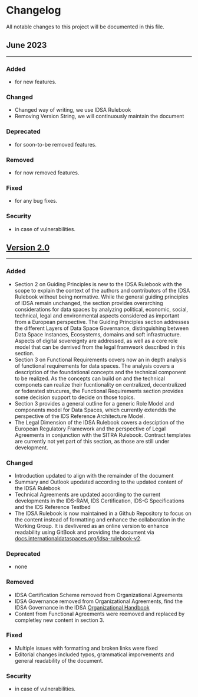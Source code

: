 # Changelog
All notable changes to this project will be documented in this file.


## June 2023
---

### Added

* for new features.

### Changed

* Changed way of writing, we use IDSA Rulebook
* Removing Version String, we will continuously maintain the document

### Deprecated

* for soon-to-be removed features.

### Removed

* for now removed features.

### Fixed

* for any bug fixes.

### Security

* in case of vulnerabilities.

## [Version 2.0](https://github.com/International-Data-Spaces-Association/IDSA-Rulebook/releases/tag/Rulebook_V2)
---

### Added

* Section 2 on Guiding Principles is new to the IDSA Rulebook with the scope to explain the context of the authors and contributors of the IDSA Rulebook without being normative.
While the general guiding principles of IDSA remain unchanged, the section provides overarching considerations for data spaces by analyzing political, economic, social, technical, legal and environmental aspects considered as important from a European perspective. The Guiding Principles section addresses the different Layers of Data Space Governance, distinguishing between Data Space Instances, Ecosystems, domains and soft infrastructure. Aspects of digital sovereignty are addressed, as well as a core role model that can be derrived from the legal framweork described in this section.
* Section 3 on Functional Requirements covers now an in depth analysis of functional requirements for data spaces. The analysis covers a description of the foundational concepts and the technical component to be realized. As the concepts can build on and the technical componets can realize their fucntionality on centralized, decentralized or federated strucures, the Functional Requirements section provides some decision support to decide on those topics.
* Section 3 provides a general outline for a generic Role Model and components model for Data Spaces, which currently extendds the perspective of the IDS Reference Architecture Model.
* The Legal Dimension of the IDSA Rulebook covers a desciption of the European Regulatory Framework and the perspective of Legal Agreements in conjunction with the SITRA Rulebook. Contract templates are currently not yet part of this section, as those are still under development.

### Changed

* Introduction updated to align with the remainder of the document
* Summary and Outlook upodated according to the updated content of the IDSA Rulebook
* Technical Agreements are updated according to the current developments in the IDS-RAM, IDS Certification, IDS-G Specifications and the IDS Reference Testbed
* The IDSA Rulebook is now maintained in a Github Repository to focus on the content instead of formatting and enhance the collaboration in the Working Group. It is devlivered as an online version to enhance readability using GitBook and providing the document via [docs.internationaldataspaces.org/idsa-rulebook-v2](https://docs.internationaldataspaces.org/idsa-rulebook-v2).

### Deprecated

* none

### Removed

* IDSA Certification Scheme removed from Organizational Agreements
* IDSA Governance removed from Organizational Agreements, find the IDSA Governance in the IDSA [Organizational Handbook](https://docs.internationaldataspaces.org/idsa-organizational-handbook/)
* Content from Functional Agreements were reemoved and replaced by completley new content in section 3. 


### Fixed

* Multiple issues with formatting and broken links were fixed
* Editorial changes included typos, grammatical imporvements and general readability of the document.

### Security

* in case of vulnerabilities.
